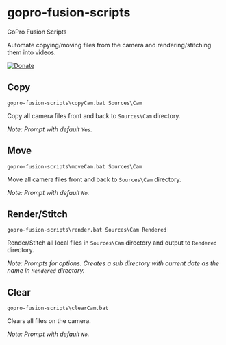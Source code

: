 # gopro-fusion-scripts
GoPro Fusion Scripts

Automate copying/moving files from the camera and rendering/stitching them into videos.

[![Donate](https://img.shields.io/badge/Gift!-PayPal-green.svg)](https://www.paypal.com/cgi-bin/webscr?cmd=_donations&business=RLF3ZHK79YL3W&currency_code=USD&source=url)

## Copy
```
gopro-fusion-scripts\copyCam.bat Sources\Cam
```
Copy all camera files front and back to `Sources\Cam` directory.

*Note: Prompt with default `Yes`.*

## Move
```
gopro-fusion-scripts\moveCam.bat Sources\Cam
```
Move all camera files front and back to `Sources\Cam` directory.

*Note: Prompt with default `No`.*

## Render/Stitch
```
gopro-fusion-scripts\render.bat Sources\Cam Rendered
```
Render/Stitch all local files in `Sources\Cam` directory and output to `Rendered` directory.

*Note: Prompts for options. Creates a sub directory with current date as the name in `Rendered` directory.*

## Clear
```
gopro-fusion-scripts\clearCam.bat
```
Clears all files on the camera.

*Note: Prompt with default `No`.*
